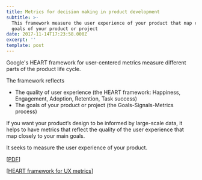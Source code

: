 ```yaml
---
title: Metrics for decision making in product development
subtitle: >-
  This framework measure the user experience of your product that map closely to
  goals of your product or project
date: 2017-11-14T17:23:58.000Z
excerpt: ''
template: post
---
```

Google's HEART framework for user-centered metrics measure different parts of the product life cycle.

The framework reflects

* The quality of user experience (the HEART framework: Happiness, Engagement, Adoption, Retention, Task success)
* The goals of your product or project (the Goals-Signals-Metrics process)

If you want your product’s design to be informed by large-scale data, it helps to have metrics that reflect the quality of the user experience that map closely to your main goals.

It seeks to measure the user experience of your product.

[[PDF](https://static.googleusercontent.com/media/research.google.com/en//pubs/archive/36299.pdf)]

[[HEART framework for UX metrics](http://www.rodden.org/kerry/heart/)]
